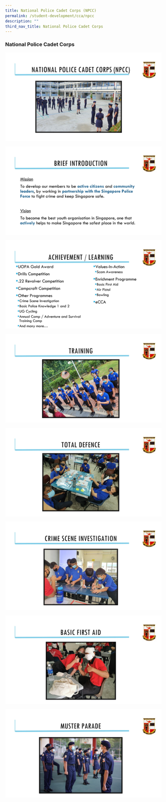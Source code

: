 ```yaml
---
title: National Police Cadet Corps (NPCC)
permalink: /student-development/cca/npcc
description: ""
third_nav_title: National Police Cadet Corps
---
```



### National Police Cadet Corps

![](/images/npcc1.jpg)

![](/images/npcc2.jpg)

![](/images/npcc3.jpg)

![](/images/npcc4.jpg)

![](/images/npcc5.jpg)

![](/images/npcc6.jpg)

![](/images/npcc7.jpg)

![](/images/npcc8.jpg)